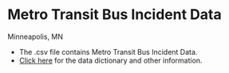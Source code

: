 # Metro Transit Bus Incident Data
Minneapolis, MN

   - The .csv file contains Metro Transit Bus Incident Data.
   - [Click here](http://htmlpreview.github.io/?https://github.com/trb-innovations/transit-performance-challenge/blob/master/Metro%20Transit%20Bus%20Incidents/trb-performance-measurement-metadata.html) for the data dictionary and other information.

